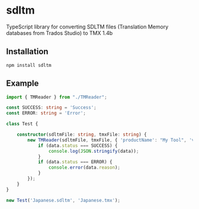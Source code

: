 # sdltm

TypeScript library for converting SDLTM files (Translation Memory databases from Trados Studio) to TMX 1.4b

## Installation

`npm install sdltm`

## Example

```TypeScript
import { TMReader } from "./TMReader";

const SUCCESS: string = 'Success';
const ERROR: string = 'Error';

class Test {

    constructor(sdltmFile: string, tmxFile: string) {
        new TMReader(sdltmFile, tmxFile, { 'productName': "My Tool", 'version': '1.0' }, (data: any) => {
            if (data.status === SUCCESS) {
                console.log(JSON.stringify(data));
            }
            if (data.status === ERROR) {
                console.error(data.reason);
            }
        });
    }
}

new Test('Japanese.sdltm', 'Japanese.tmx');
```
